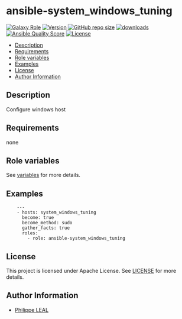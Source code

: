 # ansible-system_windows_tuning

[![Galaxy Role](https://img.shields.io/badge/galaxy-system_windows_tuning-purple?style=flat)](https://galaxy.ansible.com/lotusnoir/system_windows_tuning)
[![Version](https://img.shields.io/github/release/lotusnoir/ansible-system_windows_tuning.svg)](https://github.com/lotusnoir/ansible-system_windows_tuning/releases/latest)
[![GitHub repo size](https://img.shields.io/github/repo-size/lotusnoir/ansible-system_windows_tuning?color=orange&style=flat)](https://galaxy.ansible.com/lotusnoir/system_windows_tuning)
[![downloads](https://img.shields.io/ansible/role/d/)](https://galaxy.ansible.com/lotusnoir/system_windows_tuning)
[![Ansible Quality Score](https://img.shields.io/ansible/quality/)](https://galaxy.ansible.com/lotusnoir/system_windows_tuning)
[![License](https://img.shields.io/badge/license-Apache--2.0-brightgreen?style=flat)](https://opensource.org/licenses/Apache-2.0)

<!-- START doctoc generated TOC please keep comment here to allow auto update -->
<!-- DON'T EDIT THIS SECTION, INSTEAD RE-RUN doctoc TO UPDATE -->

- [Description](#description)
- [Requirements](#requirements)
- [Role variables](#role-variables)
- [Examples](#examples)
- [License](#license)
- [Author Information](#author-information)

<!-- END doctoc generated TOC please keep comment here to allow auto update -->

## Description

Configure windows host

## Requirements

none

## Role variables

See [variables](/defaults/main.yml) for more details.

## Examples

        ---
        - hosts: system_windows_tuning
          become: true
          become_method: sudo
          gather_facts: true
          roles:
            - role: ansible-system_windows_tuning

## License

This project is licensed under Apache License. See [LICENSE](/LICENSE) for more details.

## Author Information

- [Philippe LEAL](https://github.com/lotusnoir)
